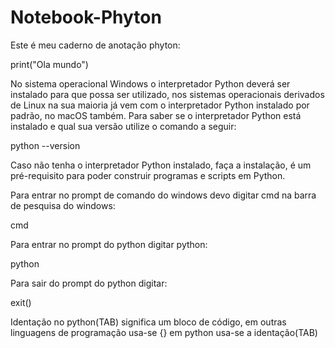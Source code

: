 # Notebook-Phyton

Este é meu caderno de anotação phyton:

print("Ola mundo")

No sistema operacional Windows o interpretador Python deverá ser instalado para que possa ser utilizado, nos sistemas operacionais derivados de Linux na sua maioria já vem com o interpretador Python instalado por padrão, no macOS também. Para saber se o interpretador Python está instalado e qual sua versão utilize o comando a seguir:

python --version 

Caso não tenha o interpretador Python instalado, faça a instalação, é um pré-requisito para poder construir programas e scripts em Python.

Para entrar no prompt de comando do windows devo digitar cmd na barra de pesquisa do windows:

cmd

Para entrar no prompt do python digitar python:

python

Para sair do prompt do python digitar:

exit()

Identação no python(TAB) significa um bloco de código, em outras linguagens de programação usa-se {} em python usa-se a identação(TAB)
